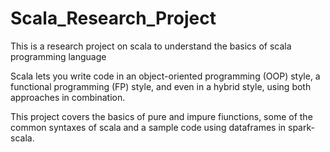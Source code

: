 # Scala_Research_Project

This is a research project on scala to understand the basics of scala programming language

Scala lets you write code in an object-oriented programming (OOP) style, a functional programming (FP) style, and even in a hybrid style, using both approaches in combination.

This project covers the basics of pure and impure fiunctions, some of the common syntaxes of scala and a sample code using dataframes in spark-scala.
